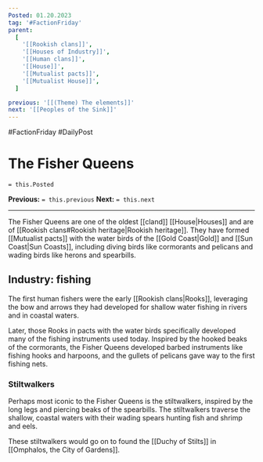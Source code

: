 ```yaml
---
Posted: 01.20.2023
tag: '#FactionFriday'
parent:
  [
    '[[Rookish clans]]',
    '[[Houses of Industry]]',
    '[[Human clans]]',
    '[[House]]',
    '[[Mutualist pacts]]',
    '[[Mutualist House]]',
  ]

previous: '[[(Theme) The elements]]'
next: '[[Peoples of the Sink]]'
---
```


#FactionFriday #DailyPost

# The Fisher Queens

`= this.Posted`

**Previous:** `= this.previous`
**Next:** `= this.next`

---

The Fisher Queens are one of the oldest [[cland]] [[House|Houses]] and are of [[Rookish clans#Rookish heritage|Rookish heritage]]. They have formed [[Mutualist pacts]] with the water birds of the [[Gold Coast|Gold]] and [[Sun Coast|Sun Coasts]], including diving birds like cormorants and pelicans and wading birds like herons and spearbills.

## Industry: fishing

The first human fishers were the early [[Rookish clans|Rooks]], leveraging the bow and arrows they had developed for shallow water fishing in rivers and in coastal waters.

Later, those Rooks in pacts with the water birds specifically developed many of the fishing instruments used today. Inspired by the hooked beaks of the cormorants, the Fisher Queens developed barbed instruments like fishing hooks and harpoons, and the gullets of pelicans gave way to the first fishing nets.

### Stiltwalkers

Perhaps most iconic to the Fisher Queens is the stiltwalkers, inspired by the long legs and piercing beaks of the spearbills. The stiltwalkers traverse the shallow, coastal waters with their wading spears hunting fish and shrimp and eels.

These stiltwalkers would go on to found the [[Duchy of Stilts]] in [[Omphalos, the City of Gardens]].
